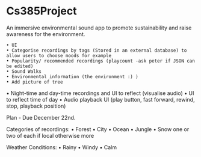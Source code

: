 # Cs385Project
An immersive environmental sound app to promote sustainability and raise awareness for the environment.

	• UI
	• Categorise recordings by tags (Stored in an external database) to allow users to choose moods for example
	• Popularity/ recommended recordings (playcount -ask peter if JSON can be edited)
	• Sound Walks
	• Environmental information (the environment :) )
	• Add picture of tree
  • Night-time and day-time recordings and UI to reflect (visualise audio)
  • UI to reflect time of day
  • Audio playback UI (play button, fast forward, rewind, stop, playback position)

Plan - 
  Due December 22nd.
  

Categories of recordings:
	• Forest
	• City 
	• Ocean
	• Jungle
	• Snow
 one or two of each if local otherwise more

Weather Conditions:
	• Rainy
	• Windy
	• Calm
